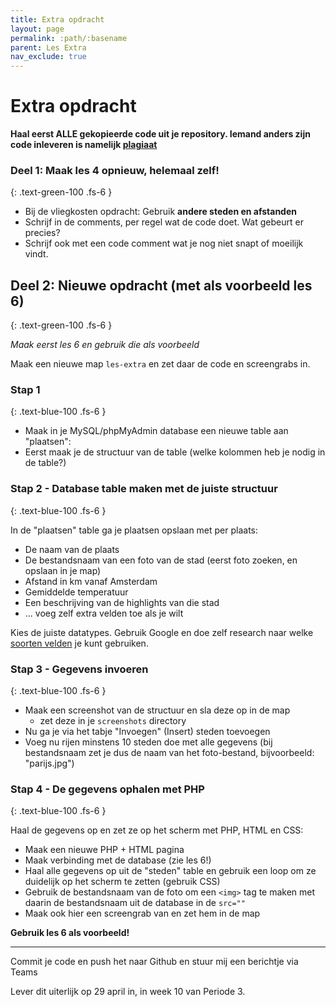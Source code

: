```yaml
---
title: Extra opdracht
layout: page 
permalink: :path/:basename 
parent: Les Extra
nav_exclude: true
---
```


# Extra opdracht

**Haal eerst ALLE gekopieerde code uit je repository. Iemand anders zijn code inleveren is namelijk [plagiaat](https://nl.wikipedia.org/wiki/Plagiaat)**

###  Deel 1: Maak les 4 opnieuw, helemaal zelf!
{: .text-green-100 .fs-6 }

- Bij de vliegkosten opdracht: Gebruik **andere steden en afstanden**
- Schrijf in de comments, per regel wat de code doet. Wat gebeurt er precies?
- Schrijf ook met een code comment wat je nog niet snapt of moeilijk vindt.


## Deel 2:  Nieuwe opdracht (met als voorbeeld les 6)
{: .text-green-100 .fs-6 }

*Maak eerst les 6 en gebruik die als voorbeeld*

Maak een nieuwe map `les-extra` en zet daar de code en screengrabs in.


### Stap 1
{: .text-blue-100 .fs-6 }

- Maak in je MySQL/phpMyAdmin database een nieuwe table aan "plaatsen":
- Eerst maak je de structuur van de table (welke kolommen heb je nodig in de table?)

### Stap 2 - Database table maken met de juiste structuur
{: .text-blue-100 .fs-6 }

In de "plaatsen" table ga je plaatsen opslaan met per plaats:

  - De naam van de plaats
  - De bestandsnaam van een foto van de stad (eerst foto zoeken, en opslaan in je map)
  - Afstand in km vanaf Amsterdam
  - Gemiddelde temperatuur
  - Een beschrijving van de highlights van die stad
  - ... voeg zelf extra velden toe als je wilt
  
Kies de juiste datatypes. Gebruik Google en doe zelf research naar welke [soorten velden](https://www.mysqltutorial.org/mysql-data-types.aspx) je kunt gebruiken.

### Stap 3 - Gegevens invoeren
{: .text-blue-100 .fs-6 }

  - Maak een screenshot van de structuur en sla deze op in de map
    - zet deze in je `screenshots` directory
  - Nu ga je via het tabje "Invoegen" (Insert) steden toevoegen
  - Voeg nu rijen minstens 10 steden doe met alle gegevens (bij bestandsnaam zet je dus de naam van het foto-bestand, bijvoorbeeld: "parijs.jpg")

### Stap 4 - De gegevens ophalen met PHP
{: .text-blue-100 .fs-6 }

Haal de gegevens op en zet ze op het scherm met PHP, HTML en CSS:

  - Maak een nieuwe PHP + HTML pagina
  - Maak verbinding met de database (zie les 6!)
  - Haal alle gegevens op uit de "steden" table en gebruik een loop om ze duidelijk op het scherm te zetten (gebruik CSS)
  - Gebruik de bestandsnaam van de foto om een `<img>` tag te maken met daarin de bestandsnaam uit de database in de `src=""`
  - Maak ook hier een screengrab van en zet hem in de map


**Gebruik les 6 als voorbeeld!**

---

Commit je code en push het naar Github en stuur mij een berichtje via Teams

Lever dit uiterlijk op 29 april in, in week 10 van Periode 3.









